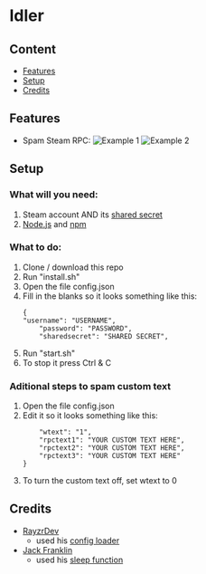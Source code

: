 # Idler


## Content
* [Features](#features)
* [Setup](#setup)
* [Credits](#credits)

## Features
* Spam Steam RPC:
![Example 1](https://krypt0n.eu/res/srpcs/1.gif)
![Example 2](https://krypt0n.eu/res/srpcs/2.gif)

## Setup

### What will you need:
1. Steam account AND its [shared secret](https://steamcommunity.com/groups/TradeVise/discussions/2/1621724915764974831/)
2. [Node.js](https://nodejs.org/) and [npm](https://npmjs.com/)

### What to do:
1. Clone / download this repo
2. Run "install.sh"
7. Open the file config.json
8. Fill in the blanks so it looks something like this:
    ```
    {
	"username": "USERNAME",
        "password": "PASSWORD",
        "sharedsecret": "SHARED SECRET",
    ```
9. Run "start.sh"
10. To stop it press Ctrl & C

### Aditional steps to spam custom text
1. Open the file config.json
2. Edit it so it looks something like this:
    ```
        "wtext": "1",
        "rpctext1": "YOUR CUSTOM TEXT HERE",
        "rpctext2": "YOUR CUSTOM TEXT HERE",
        "rpctext3": "YOUR CUSTOM TEXT HERE"
    }
    ```
3. To turn the custom text off, set wtext to 0
 
## Credits
- [RayzrDev](https://github.com/RayzrDev)
  - used his [config loader](https://github.com/RayzrDev/bot-base/blob/master/src/bot.js#L10)
- [Jack Franklin](https://www.sitepoint.com/author/jfranklin/)
  - used his [sleep function](https://www.sitepoint.com/delay-sleep-pause-wait/)
